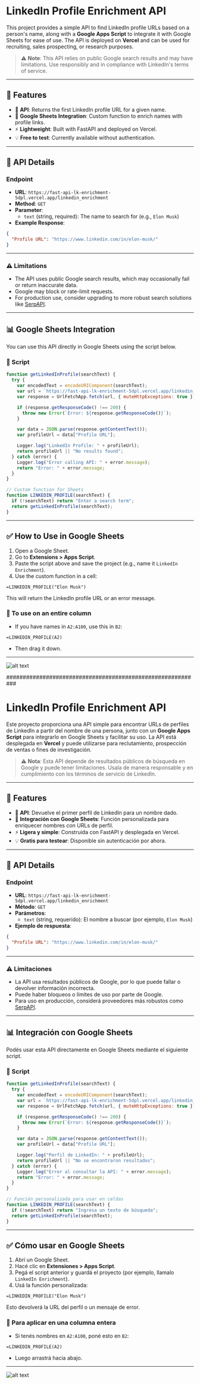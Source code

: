 # LinkedIn Profile Enrichment API

This project provides a simple API to find LinkedIn profile URLs based on a person's name, along with a **Google Apps Script** to integrate it with Google Sheets for ease of use. The API is deployed on **Vercel** and can be used for recruiting, sales prospecting, or research purposes.

> ⚠️ **Note**: This API relies on public Google search results and may have limitations. Use responsibly and in compliance with LinkedIn's terms of service.

---

## 🚀 Features

- 🔎 **API**: Returns the first LinkedIn profile URL for a given name.
- 📄 **Google Sheets Integration**: Custom function to enrich names with profile links.
- ⚡ **Lightweight**: Built with FastAPI and deployed on Vercel.
- 💡 **Free to test**: Currently available without authentication.

---

## 📡 API Details

### Endpoint

- **URL**: `https://fast-api-lk-enrichment-5dpl.vercel.app/linkedin_enrichment`
- **Method**: `GET`
- **Parameter**:
  - `text` (string, required): The name to search for (e.g., `Elon Musk`)
- **Example Response**:

```json
{
  "Profile URL": "https://www.linkedin.com/in/elon-musk/"
}
```

---

### ⚠️ Limitations

- The API uses public Google search results, which may occasionally fail or return inaccurate data.
- Google may block or rate-limit requests.
- For production use, consider upgrading to more robust search solutions like [SerpAPI](https://serpapi.com/).

---

## 📊 Google Sheets Integration

You can use this API directly in Google Sheets using the script below.

### 📜 Script

```javascript
function getLinkedInProfile(searchText) {
  try {
    var encodedText = encodeURIComponent(searchText);
    var url = `https://fast-api-lk-enrichment-5dpl.vercel.app/linkedin_enrichment?text=${encodedText}`;
    var response = UrlFetchApp.fetch(url, { muteHttpExceptions: true });

    if (response.getResponseCode() !== 200) {
      throw new Error(`Error: ${response.getResponseCode()}`);
    }

    var data = JSON.parse(response.getContentText());
    var profileUrl = data["Profile URL"];

    Logger.log("LinkedIn Profile: " + profileUrl);
    return profileUrl || "No results found";
  } catch (error) {
    Logger.log("Error calling API: " + error.message);
    return "Error: " + error.message;
  }
}

// Custom function for Sheets
function LINKEDIN_PROFILE(searchText) {
  if (!searchText) return "Enter a search term";
  return getLinkedInProfile(searchText);
}
```

---

## ✅ How to Use in Google Sheets

1. Open a Google Sheet.
2. Go to **Extensions > Apps Script**.
3. Paste the script above and save the project (e.g., name it `LinkedIn Enrichment`).
4. Use the custom function in a cell:

```excel
=LINKEDIN_PROFILE("Elon Musk")
```

This will return the LinkedIn profile URL or an error message.

### 🧩 To use on an entire column

- If you have names in `A2:A100`, use this in `B2`:

```excel
=LINKEDIN_PROFILE(A2)
```

- Then drag it down.

---
![alt text](image.png)

###########################################################

# LinkedIn Profile Enrichment API

Este proyecto proporciona una API simple para encontrar URLs de perfiles de LinkedIn a partir del nombre de una persona, junto con un **Google Apps Script** para integrarlo en Google Sheets y facilitar su uso. La API está desplegada en **Vercel** y puede utilizarse para reclutamiento, prospección de ventas o fines de investigación.

> ⚠️ **Nota**: Esta API depende de resultados públicos de búsqueda en Google y puede tener limitaciones. Usala de manera responsable y en cumplimiento con los términos de servicio de LinkedIn.

---

## 🚀 Features

- 🔎 **API**: Devuelve el primer perfil de LinkedIn para un nombre dado.
- 📄 **Integración con Google Sheets**: Función personalizada para enriquecer nombres con URLs de perfil.
- ⚡ **Ligera y simple**: Construida con FastAPI y desplegada en Vercel.
- 💡 **Gratis para testear**: Disponible sin autenticación por ahora.

---

## 📡 API Details

### Endpoint

- **URL**: `https://fast-api-lk-enrichment-5dpl.vercel.app/linkedin_enrichment`
- **Método**: `GET`
- **Parámetros**:
  - `text` (string, requerido): El nombre a buscar (por ejemplo, `Elon Musk`)
- **Ejemplo de respuesta**:

```json
{
  "Profile URL": "https://www.linkedin.com/in/elon-musk/"
}
```

---

### ⚠️ Limitaciones

- La API usa resultados públicos de Google, por lo que puede fallar o devolver información incorrecta.
- Puede haber bloqueos o límites de uso por parte de Google.
- Para uso en producción, considerá proveedores más robustos como [SerpAPI](https://serpapi.com/).

---

## 📊 Integración con Google Sheets

Podés usar esta API directamente en Google Sheets mediante el siguiente script.

### 📜 Script

```javascript
function getLinkedInProfile(searchText) {
  try {
    var encodedText = encodeURIComponent(searchText);
    var url = `https://fast-api-lk-enrichment-5dpl.vercel.app/linkedin_enrichment?text=${encodedText}`;
    var response = UrlFetchApp.fetch(url, { muteHttpExceptions: true });

    if (response.getResponseCode() !== 200) {
      throw new Error(`Error: ${response.getResponseCode()}`);
    }

    var data = JSON.parse(response.getContentText());
    var profileUrl = data["Profile URL"];

    Logger.log("Perfil de LinkedIn: " + profileUrl);
    return profileUrl || "No se encontraron resultados";
  } catch (error) {
    Logger.log("Error al consultar la API: " + error.message);
    return "Error: " + error.message;
  }
}

// Función personalizada para usar en celdas
function LINKEDIN_PROFILE(searchText) {
  if (!searchText) return "Ingresa un texto de búsqueda";
  return getLinkedInProfile(searchText);
}
```

---

## ✅ Cómo usar en Google Sheets

1. Abrí un Google Sheet.
2. Hacé clic en **Extensiones > Apps Script**.
3. Pegá el script anterior y guardá el proyecto (por ejemplo, llamalo `LinkedIn Enrichment`).
4. Usá la función personalizada:

```excel
=LINKEDIN_PROFILE("Elon Musk")
```

Esto devolverá la URL del perfil o un mensaje de error.

### 🧩 Para aplicar en una columna entera

- Si tenés nombres en `A2:A100`, poné esto en `B2`:

```excel
=LINKEDIN_PROFILE(A2)
```

- Luego arrastrá hacia abajo.

---
![alt text](image.png)

